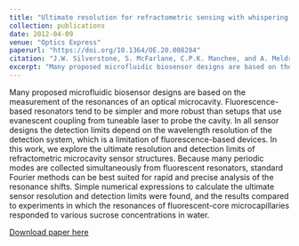 ```yaml
---
title: "Ultimate resolution for refractometric sensing with whispering gallery mode microcavities"
collection: publications
date: 2012-04-09
venue: "Optics Express"
paperurl: "https://doi.org/10.1364/OE.20.008284"
citation: "J.W. Silverstone, S. McFarlane, C.P.K. Manchee, and A. Meldrum, *Opt. Express* **20**, 8284-8295 (2012)"
excerpt: "Many proposed microfluidic biosensor designs are based on the measurement of the resonances of an optical microcavity."
---
```


Many proposed microfluidic biosensor designs are based on the measurement of the resonances of an optical microcavity. Fluorescence-based resonators tend to be simpler and more robust than setups that use evanescent coupling from tuneable laser to probe the cavity. In all sensor designs the detection limits depend on the wavelength resolution of the detection system, which is a limitation of fluorescence-based devices. In this work, we explore the ultimate resolution and detection limits of refractometric microcavity sensor structures. Because many periodic modes are collected simultaneously from fluorescent resonators, standard Fourier methods can be best suited for rapid and precise analysis of the resonance shifts. Simple numerical expressions to calculate the ultimate sensor resolution and detection limits were found, and the results compared to experiments in which the resonances of fluorescent-core microcapillaries responded to various sucrose concentrations in water.


[Download paper here](https://doi.org/10.1364/OE.20.008284)
